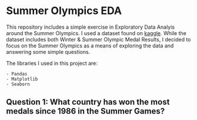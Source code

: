 # Summer Olympics EDA

This repository includes a simple exercise in Exploratory Data Analyis around the Summer Olympics. I used a dataset found on [kaggle](https://www.kaggle.com/the-guardian/olympic-games/data). While the dataset includes both Winter & Summer Olympic Medal Results, I decided to focus on the Summer Olympics as a means of exploring the data and answering some simple questions.

The libraries I used in this project are:

    - Pandas
    - Matplotlib
    - Seaborn
    
## Question 1: What country has won the most medals since 1986 in the Summer Games?



